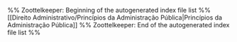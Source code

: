 %% Zoottelkeeper: Beginning of the autogenerated index file list  %%
 [[Direito Administrativo/Princípios da Administração Pública|Princípios da Administração Pública]]
%% Zoottelkeeper: End of the autogenerated index file list  %%
